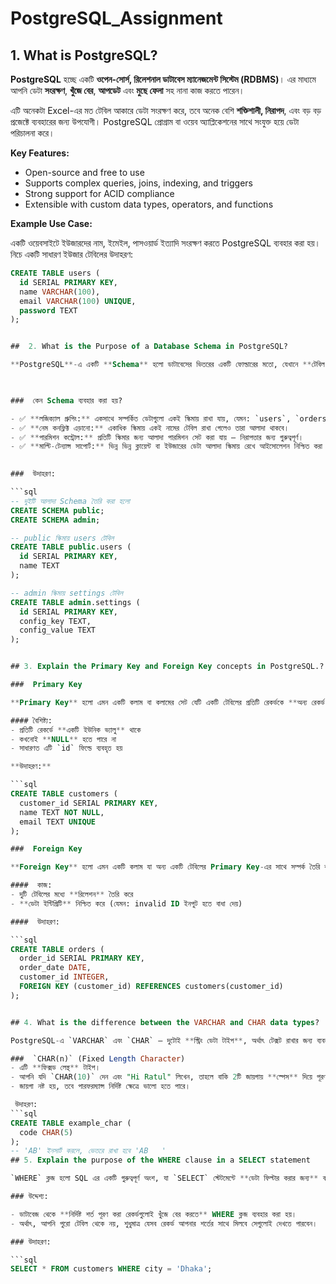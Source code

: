 # PostgreSQL_Assignment

 ## 1. What is PostgreSQL?

**PostgreSQL** হচ্ছে একটি **ওপেন-সোর্স, রিলেশনাল ডাটাবেস ম্যানেজমেন্ট সিস্টেম (RDBMS)**। এর মাধ্যমে আপনি ডেটা **সংরক্ষণ**, **খুঁজে বের**, **আপডেট** এবং **মুছে ফেলা** সহ নানা কাজ করতে পারেন।

এটি অনেকটা Excel-এর মত টেবিল আকারে ডেটা সংরক্ষণ করে, তবে অনেক বেশি **শক্তিশালী, নিরাপদ**, এবং বড় বড় প্রজেক্টে ব্যবহারের জন্য উপযোগী। PostgreSQL প্রোগ্রাম বা ওয়েব অ্যাপ্লিকেশনের সাথে সংযুক্ত হয়ে ডেটা পরিচালনা করে।

 **Key Features:**
- Open-source and free to use
- Supports complex queries, joins, indexing, and triggers
- Strong support for ACID compliance
- Extensible with custom data types, operators, and functions

 **Example Use Case:**

একটি ওয়েবসাইটে ইউজারদের নাম, ইমেইল, পাসওয়ার্ড ইত্যাদি সংরক্ষণ করতে PostgreSQL ব্যবহার করা হয়। নিচে একটি সাধারণ ইউজার টেবিলের উদাহরণ:

```sql
CREATE TABLE users (
  id SERIAL PRIMARY KEY,
  name VARCHAR(100),
  email VARCHAR(100) UNIQUE,
  password TEXT
);


##  2. What is the Purpose of a Database Schema in PostgreSQL?

**PostgreSQL**-এ একটি **Schema** হলো ডাটাবেসের ভিতরের একটি ফোল্ডারের মতো, যেখানে **টেবিল (tables)**, **ভিউ (views)**, **ফাংশন (functions)**, **ইন্ডেক্স (indexes)** ইত্যাদি সংরক্ষণ করা হয়। এটি ডাটাবেসকে আরও **গুছিয়ে এবং নিরাপদভাবে** ব্যবস্থাপনা করতে সাহায্য করে।

 

###  কেন Schema ব্যবহার করা হয়?

- ✅ **লজিক্যাল গ্রুপিং:** একসাথে সম্পর্কিত ডেটাগুলো একই স্কিমায় রাখা যায়, যেমন: `users`, `orders`, `products`।
- ✅ **নেম কনফ্লিক্ট এড়ানো:** একাধিক স্কিমায় একই নামের টেবিল রাখা গেলেও তারা আলাদা থাকবে।
- ✅ **পারমিশন কন্ট্রোল:** প্রতিটি স্কিমার জন্য আলাদা পারমিশন সেট করা যায় — নিরাপত্তার জন্য গুরুত্বপূর্ণ।
- ✅ **মাল্টি-টেন্যান্স সাপোর্ট:** ভিন্ন ভিন্ন ক্লায়েন্ট বা ইউজারের ডেটা আলাদা স্কিমায় রেখে আইসোলেশন নিশ্চিত করা যায়।
 

###  উদাহরণ:

```sql
-- দুইটি আলাদা Schema তৈরি করা হলো
CREATE SCHEMA public;
CREATE SCHEMA admin;

-- public স্কিমায় users টেবিল
CREATE TABLE public.users (
  id SERIAL PRIMARY KEY,
  name TEXT
);

-- admin স্কিমায় settings টেবিল
CREATE TABLE admin.settings (
  id SERIAL PRIMARY KEY,
  config_key TEXT,
  config_value TEXT
);


## 3. Explain the Primary Key and Foreign Key concepts in PostgreSQL.?

###  Primary Key 

**Primary Key** হলো এমন একটি কলাম বা কলামের সেট যেটি একটি টেবিলের প্রতিটি রেকর্ডকে **অন্য রেকর্ড থেকে ইউনিকভাবে আলাদা করে**।

#### বৈশিষ্ট্য:
- প্রতিটি রেকর্ডে **একটি ইউনিক ভ্যালু** থাকে  
- কখনোই **NULL** হতে পারে না  
- সাধারণত এটি `id` ফিল্ডে ব্যবহৃত হয়  

**উদাহরণ:**

```sql
CREATE TABLE customers (
  customer_id SERIAL PRIMARY KEY,
  name TEXT NOT NULL,
  email TEXT UNIQUE
);

###  Foreign Key  

**Foreign Key** হলো এমন একটি কলাম যা অন্য একটি টেবিলের Primary Key-এর সাথে সম্পর্ক তৈরি করে।

####  কাজ:
- দুটি টেবিলের মধ্যে **রিলেশন** তৈরি করে  
- **ডেটা ইন্টিগ্রিটি** নিশ্চিত করে (যেমন: invalid ID ইনপুট হতে বাধা দেয়)

####  উদাহরণ:

```sql
CREATE TABLE orders (
  order_id SERIAL PRIMARY KEY,
  order_date DATE,
  customer_id INTEGER,
  FOREIGN KEY (customer_id) REFERENCES customers(customer_id)
);


## 4. What is the difference between the VARCHAR and CHAR data types?

PostgreSQL-এ `VARCHAR` এবং `CHAR` — দুটোই **স্ট্রিং ডেটা টাইপ**, অর্থাৎ টেক্সট রাখার জন্য ব্যবহার হয়। তবে এদের মধ্যে কিছু পার্থক্য আছে 

###  `CHAR(n)` (Fixed Length Character)
- এটি **ফিক্সড লেন্থ** টাইপ।
- আপনি যদি `CHAR(10)` দেন এবং "Hi Ratul" লিখেন, তাহলে বাকি 2টি জায়গায় **স্পেস** দিয়ে পূরণ করে।
- জায়গা নষ্ট হয়, তবে পারফরম্যান্স নির্দিষ্ট ক্ষেত্রে ভালো হতে পারে।

 উদাহরণ:
```sql
CREATE TABLE example_char (
  code CHAR(5)
);
-- 'AB' ইনসার্ট করলে, ভেতরে রাখা হবে 'AB   '
## 5. Explain the purpose of the WHERE clause in a SELECT statement

`WHERE` ক্লজ হলো SQL এর একটি গুরুত্বপূর্ণ অংশ, যা `SELECT` স্টেটমেন্টে **ডেটা ফিল্টার করার জন্য** ব্যবহার করা হয়।

### উদ্দেশ্য:

- ডাটাবেজ থেকে **নির্দিষ্ট শর্ত পূরণ করা রেকর্ডগুলোই খুঁজে বের করতে** WHERE ক্লজ ব্যবহার করা হয়।
- অর্থাৎ, আপনি পুরো টেবিল থেকে নয়, শুধুমাত্র যেসব রেকর্ড আপনার শর্তের সাথে মিলবে সেগুলোই দেখতে পারবেন।

### উদাহরণ:

```sql
SELECT * FROM customers WHERE city = 'Dhaka';
